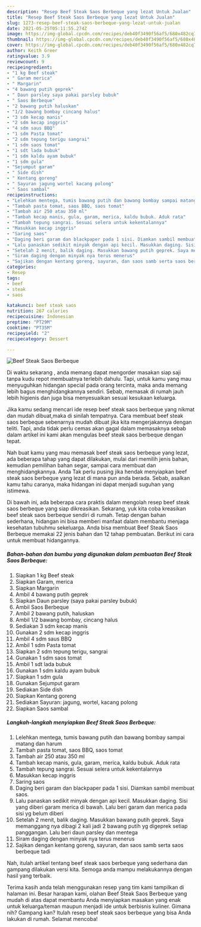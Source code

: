 ```yaml
---
description: "Resep Beef Steak Saos Berbeque yang lezat Untuk Jualan"
title: "Resep Beef Steak Saos Berbeque yang lezat Untuk Jualan"
slug: 1273-resep-beef-steak-saos-berbeque-yang-lezat-untuk-jualan
date: 2021-05-25T05:11:55.274Z
image: https://img-global.cpcdn.com/recipes/deb40f3490f56af5/680x482cq70/beef-steak-saos-berbeque-foto-resep-utama.jpg
thumbnail: https://img-global.cpcdn.com/recipes/deb40f3490f56af5/680x482cq70/beef-steak-saos-berbeque-foto-resep-utama.jpg
cover: https://img-global.cpcdn.com/recipes/deb40f3490f56af5/680x482cq70/beef-steak-saos-berbeque-foto-resep-utama.jpg
author: Keith Greer
ratingvalue: 3.9
reviewcount: 9
recipeingredient:
- "1 kg Beef steak"
- " Garam merica"
- " Margarin"
- "4 bawang putih geprek"
- " Daun parsley saya pakai parsley bubuk"
- " Saos Berbeque"
- "2 bawang putih haluskan"
- "1/2 bawang bombay cincang halus"
- "3 sdm kecap manis"
- "2 sdm kecap inggris"
- "4 sdm saus BBQ"
- "1 sdm Pasta tomat"
- "2 sdm tepung terigu sangrai"
- "1 sdm saos tomat"
- "1 sdt lada bubuk"
- "1 sdm kaldu ayam bubuk"
- "1 sdm gula"
- "Sejumput garam"
- " Side dish"
- " Kentang goreng"
- " Sayuran jagung wortel kacang polong"
- " Saos sambal"
recipeinstructions:
- "Lelehkan mentega, tumis bawang putih dan bawang bombay sampai matang dan harum"
- "Tambah pasta tomat, saos BBQ, saos tomat"
- "Tambah air 250 atau 350 ml"
- "Tambah kecap manis, gula, garam, merica, kaldu bubuk. Aduk rata"
- "Tambah tepung sangrai. Sesuai selera untuk kekentalannya"
- "Masukkan kecap inggris"
- "Saring saos"
- "Daging beri garam dan blackpaper pada 1 sisi. Diamkan sambil membuat saos."
- "Lalu panaskan sedikit minyak dengan api kecil. Masukkan daging. Sisi yang diberi garam merica di bawah. Lalu beri garam dan merica pada sisi yg belum diberi"
- "Setelah 2 menit, balik daging. Masukkan bawang putih geprek. Saya memanggang nya dibagi 2 kali jadi 2 bawang putih yg digeprek setiap panggangan. Lalu beri daun parsley dan mentega"
- "Siram daging dengan minyak nya terus menerus"
- "Sajikan dengan kentang goreng, sayuran, dan saos samb serta saos berbeque tadi"
categories:
- Resep
tags:
- beef
- steak
- saos

katakunci: beef steak saos 
nutrition: 267 calories
recipecuisine: Indonesian
preptime: "PT29M"
cooktime: "PT35M"
recipeyield: "2"
recipecategory: Dessert

---
```



![Beef Steak Saos Berbeque](https://img-global.cpcdn.com/recipes/deb40f3490f56af5/680x482cq70/beef-steak-saos-berbeque-foto-resep-utama.jpg)

Di waktu  sekarang , anda memang dapat mengorder masakan siap saji tanpa kudu repot membuatnya terlebih dahulu. Tapi, untuk kamu yang mau menyuguhkan hidangan special pada orang tercinta, maka anda memang lebih bagus menghidangkannya sendiri. Sebab, memasak di rumah jauh lebih higienis dan juga bisa menyesuaikan sesuai kesukaan keluarga.

Jika kamu sedang mencari ide resep beef steak saos berbeque yang nikmat dan mudah dibuat,maka di sinilah tempatnya. Cara membuat beef steak saos berbeque  sebenarnya mudah dibuat jika kita mengerjakannya dengan teliti. Tapi, anda tidak perlu cemas akan gagal dalam memasaknya 
sebab dalam artikel ini kami akan mengulas beef steak saos berbeque dengan tepat.  



Nah buat kamu yang mau memasak beef steak saos berbeque yang lezat, ada beberapa tahap yang dapat dilakukan, mulai dari memilih jenis bahan, kemudian pemilihan bahan segar, sampai cara membuat dan menghidangkannya. Anda Tak perlu pusing jika hendak menyiapkan beef steak saos berbeque yang lezat di mana pun anda berada. Sebab, asalkan kamu  tahu caranya, maka hidangan ini dapat menjadi suguhan yang istimewa.

Di bawah ini, ada beberapa cara praktis  dalam mengolah resep beef steak saos berbeque yang siap dikreasikan. Sekarang, yuk kita coba kreasikan beef steak saos berbeque sendiri di rumah. Tetap dengan bahan sederhana, hidangan ini bisa memberi manfaat dalam membantu menjaga kesehatan tubuhmu sekeluarga. Anda bisa membuat Beef Steak Saos Berbeque memakai 22 jenis bahan dan 12 tahap pembuatan. Berikut ini cara untuk membuat hidangannya.

<!--inarticleads1-->

##### Bahan-bahan dan bumbu yang digunakan dalam pembuatan Beef Steak Saos Berbeque:

1. Siapkan 1 kg Beef steak
1. Siapkan  Garam, merica
1. Siapkan  Margarin
1. Ambil 4 bawang putih geprek
1. Siapkan  Daun parsley (saya pakai parsley bubuk)
1. Ambil  Saos Berbeque
1. Ambil 2 bawang putih, haluskan
1. Ambil 1/2 bawang bombay, cincang halus
1. Sediakan 3 sdm kecap manis
1. Gunakan 2 sdm kecap inggris
1. Ambil 4 sdm saus BBQ
1. Ambil 1 sdm Pasta tomat
1. Siapkan 2 sdm tepung terigu, sangrai
1. Gunakan 1 sdm saos tomat
1. Ambil 1 sdt lada bubuk
1. Gunakan 1 sdm kaldu ayam bubuk
1. Siapkan 1 sdm gula
1. Gunakan Sejumput garam
1. Sediakan  Side dish
1. Siapkan  Kentang goreng
1. Sediakan  Sayuran: jagung, wortel, kacang polong
1. Siapkan  Saos sambal




<!--inarticleads2-->

##### Langkah-langkah menyiapkan Beef Steak Saos Berbeque:

1. Lelehkan mentega, tumis bawang putih dan bawang bombay sampai matang dan harum
1. Tambah pasta tomat, saos BBQ, saos tomat
1. Tambah air 250 atau 350 ml
1. Tambah kecap manis, gula, garam, merica, kaldu bubuk. Aduk rata
1. Tambah tepung sangrai. Sesuai selera untuk kekentalannya
1. Masukkan kecap inggris
1. Saring saos
1. Daging beri garam dan blackpaper pada 1 sisi. Diamkan sambil membuat saos.
1. Lalu panaskan sedikit minyak dengan api kecil. Masukkan daging. Sisi yang diberi garam merica di bawah. Lalu beri garam dan merica pada sisi yg belum diberi
1. Setelah 2 menit, balik daging. Masukkan bawang putih geprek. Saya memanggang nya dibagi 2 kali jadi 2 bawang putih yg digeprek setiap panggangan. Lalu beri daun parsley dan mentega
1. Siram daging dengan minyak nya terus menerus
1. Sajikan dengan kentang goreng, sayuran, dan saos samb serta saos berbeque tadi




Nah, itulah artikel tentang  beef steak saos berbeque  yang sederhana dan gampang dilakukan versi kita. Semoga anda mampu melakukannya dengan hasil yang terbaik. 

Terima kasih anda telah menggunakan resep yang tim kami tampilkan di halaman ini. Besar harapan kami, olahan  Beef Steak Saos Berbeque yang mudah di atas dapat membantu Anda menyiapkan masakan yang enak untuk keluarga/teman maupun menjadi ide untuk berbisnis kuliner. Gimana nih? Gampang kan? Itulah resep beef steak saos berbeque yang bisa Anda lakukan di rumah. Selamat mencoba!

